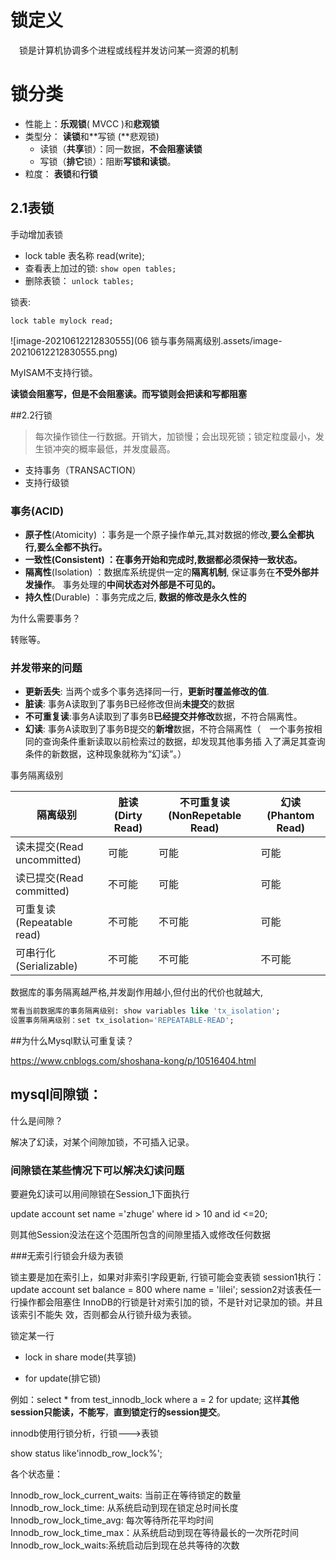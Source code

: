 # 锁定义

　锁是计算机协调多个进程或线程并发访问某一资源的机制





# 锁分类

* 性能上：**乐观锁**( MVCC )和**悲观锁**
* 类型分： **读锁**和**写锁 (**悲观锁)
  *  读锁（**共享**锁）：同一数据，**不会阻塞读锁**
  *  写锁（**排它**锁）：阻断**写锁和读锁**。
*  粒度： **表锁**和**行锁** 

## 2.1表锁

手动增加表锁

* lock table 表名称 read(write);
* 查看表上加过的锁:  `show open tables;`
* 删除表锁： `unlock tables;`

锁表:

`lock table mylock read;`

![image-20210612212830555](06 锁与事务隔离级别.assets/image-20210612212830555.png)

MyISAM不支持行锁。

**读锁会阻塞写，但是不会阻塞读。而写锁则会把读和写都阻塞**

##2.2行锁

> 每次操作锁住一行数据。开销大，加锁慢；会出现死锁；锁定粒度最小，发生锁冲突的概率最低，并发度最高。

* 支持事务（TRANSACTION）
* 支持行级锁

### 事务(ACID)

- **原子性**(Atomicity) ：事务是一个原子操作单元,其对数据的修改,**要么全都执行,要么全都不执行。**
- **一致性(**Consistent) ：在**事务开始和完成时,数据都必须保持一致状态。**
- **隔离性**(Isolation) ：数据库系统提供一定的**隔离机制**, 保证事务在**不受外部并发操作**。 事务处理的**中间状态对外部是不可见的。**
- **持久性**(Durable) ：事务完成之后, **数据的修改是永久性的**

为什么需要事务？

转账等。

### 并发带来的问题

* **更新丢失**: 当两个或多个事务选择同一行，**更新时覆盖修改的值**.
* **脏读**: 事务A读取到了事务B已经修改但尚**未提交**的数据
* **不可重复读**:事务A读取到了事务B**已经提交并修改**数据，不符合隔离性。
* **幻读**: 事务A读取到了事务B提交的**新增**数据，不符合隔离性（　一个事务按相同的查询条件重新读取以前检索过的数据，却发现其他事务插
  入了满足其查询条件的新数据，这种现象就称为“幻读”。）

事务隔离级别

| 隔离级别                   | 脏读(Dirty Read) | 不可重复读(NonRepetable Read) | 幻读(Phantom Read) |
| -------------------------- | ---------------- | ----------------------------- | ------------------ |
| 读未提交(Read uncommitted) | 可能             | 可能                          | 可能               |
| 读已提交(Read committed)   | 不可能           | 可能                          | 可能               |
| 可重复读(Repeatable read)  | 不可能           | 不可能                        | 可能               |
| 可串行化(Serializable)     | 不可能           | 不可能                        | 不可能             |



数据库的事务隔离越严格,并发副作用越小,但付出的代价也就越大,

```sql
常看当前数据库的事务隔离级别: show variables like 'tx_isolation';
设置事务隔离级别：set tx_isolation='REPEATABLE-READ';
```



##为什么Mysql默认可重复读？

https://www.cnblogs.com/shoshana-kong/p/10516404.html

## mysql间隙锁：

什么是间隙？

解决了幻读，对某个间隙加锁，不可插入记录。



### 间隙锁在某些情况下可以解决幻读问题

要避免幻读可以用间隙锁在Session_1下面执行

update account set name ='zhuge' where id > 10 and id <=20;

则其他Session没法在这个范围所包含的间隙里插入或修改任何数据

###无索引行锁会升级为表锁

锁主要是加在索引上，如果对非索引字段更新, 行锁可能会变表锁
session1执行：
update account set balance = 800 where name = 'lilei';
session2对该表任一行操作都会阻塞住
InnoDB的行锁是针对索引加的锁，不是针对记录加的锁。并且该索引不能失
效，否则都会从行锁升级为表锁。

锁定某一行

* lock in share mode(共享锁) 

* for update(排它锁)

例如：select * from test_innodb_lock where a = 2 for update;
这样**其他session只能读，不能写**，**直到锁定行的session提交**。



innodb使用行锁分析，行锁--->表锁

show status like'innodb_row_lock%';

各个状态量：

Innodb_row_lock_current_waits: 当前正在等待锁定的数量
Innodb_row_lock_time: 从系统启动到现在锁定总时间长度
Innodb_row_lock_time_avg: 每次等待所花平均时间
Innodb_row_lock_time_max：从系统启动到现在等待最长的一次所花时间
Innodb_row_lock_waits:系统启动后到现在总共等待的次数


